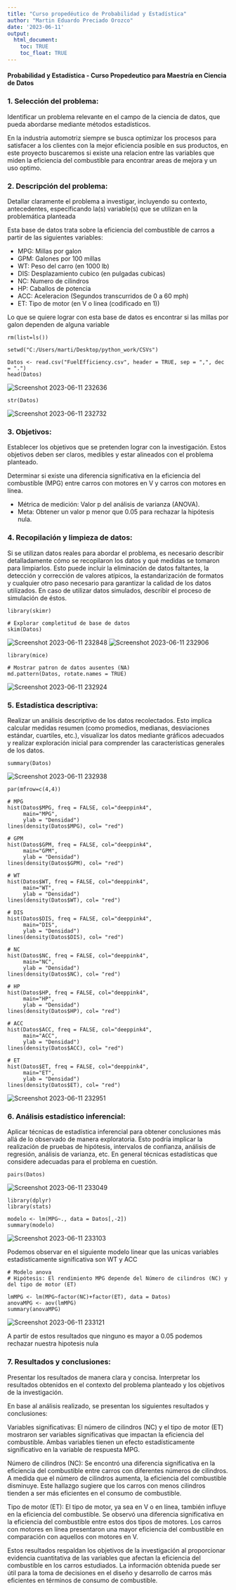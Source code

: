 ```yaml
---
title: "Curso propedéutico de Probabilidad y Estadística"
author: "Martin Eduardo Preciado Orozco"
date: '2023-06-11'
output:
  html_document:
    toc: TRUE
    toc_float: TRUE
---
```


#### Probabilidad y Estadística - Curso Propedeutico para Maestría en Ciencia de Datos

### 1. Selección del problema:
Identificar un problema relevante en el campo de la ciencia de datos, que pueda abordarse mediante métodos estadísticos. 

En la industria automotriz siempre se busca optimizar los procesos para satisfacer a los clientes con la mejor eficiencia posible en sus productos, en este proyecto buscaremos si existe una relacion entre las variables que miden la eficiencia del combustible para encontrar areas de mejora y un uso optimo.

### 2. Descripción del problema:
Detallar claramente el problema a investigar, incluyendo su contexto, antecedentes, especificando la(s) variable(s) que se utilizan en la problemática planteada

Esta base de datos trata sobre la eficiencia del combustible de carros a partir de las siguientes variables:
- MPG: Millas por galon
- GPM: Galones por 100 millas
- WT: Peso del carro (en 1000 lb)
- DIS: Desplazamiento cubico (en pulgadas cubicas)
- NC: Numero de cilindros
- HP: Caballos de potencia
- ACC: Aceleracion (Segundos transcurridos de 0 a 60 mph)
- ET: Tipo de motor (en V o linea (codificado en 1))

Lo que se quiere lograr con esta base de datos es encontrar si las millas por galon dependen de alguna variable

```{r}
rm(list=ls())

setwd("C:/Users/marti/Desktop/python_work/CSVs")

Datos <- read.csv("FuelEfficiency.csv", header = TRUE, sep = ",", dec = ".")
head(Datos)

```
![Screenshot 2023-06-11 232636](https://github.com/martenpreciado23/Proyecto-Probabilidad-y-Estadistica/assets/79435399/15cb9951-3c4e-4e44-9778-f666b45fd6e9)

```{r}
str(Datos)
```
![Screenshot 2023-06-11 232732](https://github.com/martenpreciado23/Proyecto-Probabilidad-y-Estadistica/assets/79435399/36252843-cc73-43c7-a4b1-304de6042998)

### 3. Objetivos:
Establecer los objetivos que se pretenden lograr con la investigación. Estos objetivos deben ser claros, medibles y estar alineados con el problema planteado. 

Determinar si existe una diferencia significativa en la eficiencia del combustible (MPG) entre carros con motores en V y carros con motores en línea.
- Métrica de medición: Valor p del análisis de varianza (ANOVA).
- Meta: Obtener un valor p menor que 0.05 para rechazar la hipótesis nula.

### 4. Recopilación y limpieza de datos:
Si se utilizan datos reales para abordar el problema, es necesario describir detalladamente cómo se recopilaron los datos y qué medidas se tomaron para limpiarlos. Esto puede incluir la eliminación de datos faltantes, la detección y corrección de valores atípicos, la estandarización de formatos y cualquier otro paso necesario para garantizar la calidad de los datos utilizados. En caso de utilizar datos simulados, describir el proceso de simulación de éstos.

```{r}
library(skimr)

# Explorar completitud de base de datos
skim(Datos)
```
![Screenshot 2023-06-11 232848](https://github.com/martenpreciado23/Proyecto-Probabilidad-y-Estadistica/assets/79435399/245e3514-2dac-4e9a-a5d7-9deba14605f5)
![Screenshot 2023-06-11 232906](https://github.com/martenpreciado23/Proyecto-Probabilidad-y-Estadistica/assets/79435399/d29ad27a-96b9-437f-9b53-74fae5ca41b8)

```{r}
library(mice)

# Mostrar patron de datos ausentes (NA)
md.pattern(Datos, rotate.names = TRUE)
```
![Screenshot 2023-06-11 232924](https://github.com/martenpreciado23/Proyecto-Probabilidad-y-Estadistica/assets/79435399/2647a7ab-b0c1-4aaf-b5e5-7e6b4c4f76bd)

### 5. Estadística descriptiva:
Realizar un análisis descriptivo de los datos recolectados. Esto implica calcular medidas resumen (como promedios, medianas, desviaciones estándar, cuartiles, etc.), visualizar los datos mediante gráficos adecuados y realizar exploración inicial para comprender las características generales de los datos.

```{r}
summary(Datos)
```
![Screenshot 2023-06-11 232938](https://github.com/martenpreciado23/Proyecto-Probabilidad-y-Estadistica/assets/79435399/d799c681-258a-44a0-a55f-2abee0d1a7c2)

```{r}
par(mfrow=c(4,4))

# MPG
hist(Datos$MPG, freq = FALSE, col="deeppink4",
     main="MPG",
     ylab = "Densidad")
lines(density(Datos$MPG), col= "red")

# GPM
hist(Datos$GPM, freq = FALSE, col="deeppink4",
     main="GPM",
     ylab = "Densidad")
lines(density(Datos$GPM), col= "red")

# WT
hist(Datos$WT, freq = FALSE, col="deeppink4",
     main="WT",
     ylab = "Densidad")
lines(density(Datos$WT), col= "red")

# DIS
hist(Datos$DIS, freq = FALSE, col="deeppink4",
     main="DIS",
     ylab = "Densidad")
lines(density(Datos$DIS), col= "red")

# NC
hist(Datos$NC, freq = FALSE, col="deeppink4",
     main="NC",
     ylab = "Densidad")
lines(density(Datos$NC), col= "red")

# HP
hist(Datos$HP, freq = FALSE, col="deeppink4",
     main="HP",
     ylab = "Densidad")
lines(density(Datos$HP), col= "red")

# ACC
hist(Datos$ACC, freq = FALSE, col="deeppink4",
     main="ACC",
     ylab = "Densidad")
lines(density(Datos$ACC), col= "red")

# ET
hist(Datos$ET, freq = FALSE, col="deeppink4",
     main="ET",
     ylab = "Densidad")
lines(density(Datos$ET), col= "red")
```
![Screenshot 2023-06-11 232951](https://github.com/martenpreciado23/Proyecto-Probabilidad-y-Estadistica/assets/79435399/17537a2b-e292-4e86-a366-a30dd219b485)

### 6. Análisis estadístico inferencial:
Aplicar técnicas de estadística inferencial para obtener conclusiones más allá de lo observado de manera exploratoria. Esto podría implicar la realización de pruebas de hipótesis, intervalos de confianza, análisis de regresión, análisis de varianza, etc.  En general técnicas estadísticas que considere adecuadas para el problema en cuestión.

```{r}
pairs(Datos)
```
![Screenshot 2023-06-11 233049](https://github.com/martenpreciado23/Proyecto-Probabilidad-y-Estadistica/assets/79435399/bcf596a7-b609-42b4-9d37-91210963e707)


```{r}
library(dplyr)
library(stats)

modelo <- lm(MPG~., data = Datos[,-2])
summary(modelo)
```
![Screenshot 2023-06-11 233103](https://github.com/martenpreciado23/Proyecto-Probabilidad-y-Estadistica/assets/79435399/85435ca4-0cd9-4b65-8e06-9d23c2785a9a)

Podemos observar en el siguiente modelo linear que las unicas variables estadisticamente significativa son WT y ACC

```{r}
# Modelo anova
# Hipótesis: El rendimiento MPG depende del Número de cilindros (NC) y del tipo de motor (ET)

lmMPG <- lm(MPG~factor(NC)+factor(ET), data = Datos)
anovaMPG <- aov(lmMPG)
summary(anovaMPG)
```
![Screenshot 2023-06-11 233121](https://github.com/martenpreciado23/Proyecto-Probabilidad-y-Estadistica/assets/79435399/71c54733-a5ce-489b-b37c-de9faba03192)

A partir de estos resultados que ninguno es mayor a 0.05 podemos rechazar nuestra hipotesis nula 


### 7. Resultados y conclusiones:
Presentar los resultados de manera clara y concisa. Interpretar los resultados obtenidos en el contexto del problema planteado y los objetivos de la investigación. 


En base al análisis realizado, se presentan los siguientes resultados y conclusiones:

Variables significativas: El número de cilindros (NC) y el tipo de motor (ET) mostraron ser variables significativas que impactan la eficiencia del combustible. Ambas variables tienen un efecto estadísticamente significativo en la variable de respuesta MPG.

Número de cilindros (NC): Se encontró una diferencia significativa en la eficiencia del combustible entre carros con diferentes números de cilindros. A medida que el número de cilindros aumenta, la eficiencia del combustible disminuye. Este hallazgo sugiere que los carros con menos cilindros tienden a ser más eficientes en el consumo de combustible.

Tipo de motor (ET): El tipo de motor, ya sea en V o en línea, también influye en la eficiencia del combustible. Se observó una diferencia significativa en la eficiencia del combustible entre estos dos tipos de motores. Los carros con motores en línea presentaron una mayor eficiencia del combustible en comparación con aquellos con motores en V.

Estos resultados respaldan los objetivos de la investigación al proporcionar evidencia cuantitativa de las variables que afectan la eficiencia del combustible en los carros estudiados. La información obtenida puede ser útil para la toma de decisiones en el diseño y desarrollo de carros más eficientes en términos de consumo de combustible.
